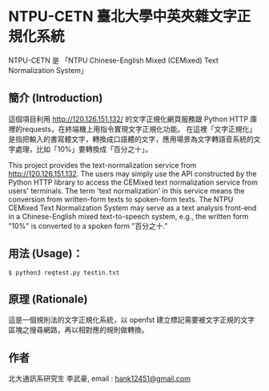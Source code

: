 # NTPU-CETN 臺北大學中英夾雜文字正規化系統 
NTPU-CETN 是 「NTPU Chinese-English Mixed (CEMixed) Text Normalization System」

## 簡介 (Introduction)
這個項目利用 <a href="http://120.126.151.132/">http://120.126.151.132/</a> 的文字正規化網頁服務跟 Python HTTP 庫裡的requests，在終端機上用指令實現文字正規化功能。
在這裡「文字正規化」是指把輸入的書寫體文字，轉換成口語體的文字，應用場景為文字轉語音系統的文字處理，比如「10%」要轉換成「百分之十」。 

This project provides the text-normalization service from http://120.126.151.132. The users may simply use the API constructed by the Python HTTP library to access the CEMixed text normalization service from users' terminals. The term 'text normalization' in this service means the conversion from written-form texts to spoken-form texts. The NTPU CEMixed Text Normalization System may serve as a text analysis front-end in a Chinese-English mixed text-to-speech system, e.g., the written form "10%" is converted to a spoken form "百分之十." 

## 用法 (Usage)：
```
$ python3 reqtest.py testin.txt
```

## 原理 (Rationale)

這是一個規則法的文字正規化系統，以 openfst 建立標記需要被文字正規的文字區塊之搜尋網路，再以相對應的規則做轉換。

## 作者 
北大通訊系研究生 李武豪, email : hank12451@gmail.com
